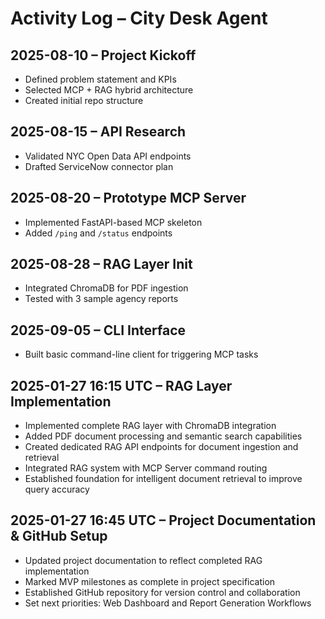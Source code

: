 # Activity Log – City Desk Agent

## 2025-08-10 – Project Kickoff

- Defined problem statement and KPIs
- Selected MCP + RAG hybrid architecture
- Created initial repo structure

## 2025-08-15 – API Research

- Validated NYC Open Data API endpoints
- Drafted ServiceNow connector plan

## 2025-08-20 – Prototype MCP Server

- Implemented FastAPI-based MCP skeleton
- Added `/ping` and `/status` endpoints

## 2025-08-28 – RAG Layer Init

- Integrated ChromaDB for PDF ingestion
- Tested with 3 sample agency reports

## 2025-09-05 – CLI Interface

- Built basic command-line client for triggering MCP tasks

## 2025-01-27 16:15 UTC – RAG Layer Implementation

- Implemented complete RAG layer with ChromaDB integration
- Added PDF document processing and semantic search capabilities
- Created dedicated RAG API endpoints for document ingestion and retrieval
- Integrated RAG system with MCP Server command routing
- Established foundation for intelligent document retrieval to improve query accuracy

## 2025-01-27 16:45 UTC – Project Documentation & GitHub Setup

- Updated project documentation to reflect completed RAG implementation
- Marked MVP milestones as complete in project specification
- Established GitHub repository for version control and collaboration
- Set next priorities: Web Dashboard and Report Generation Workflows
